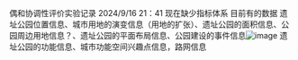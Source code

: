偶和协调性评价实验记录   2024/9/16  21：41
现在缺少指标体系
目前有的数据
遗址公园位置信息、城市用地的演变信息（用地的扩张）、遗址公园的面积信息、公园周边用地信息？、遗址公园的平面布局信息、公园建设的事件信息![image](https://github.com/user-attachments/assets/1cea18c3-7785-4ada-a7af-fe517d4a5950)
遗址公园的功能信息、城市功能空间兴趣点信息，路网信息

